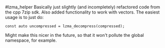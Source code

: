 #lzma_helper
Basically just slightly (and incompletely) refactored code from the cpp 7zip sdk.
Also added functionality to work with vectors.
The easiest usage is to just do:

    const auto uncompressed = lzma_decompress(compressed);
    
Might make this nicer in the future, so that it won't pollute the global namespace, for example.
